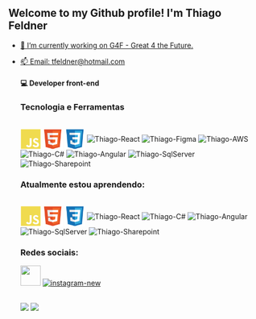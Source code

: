 
## Welcome to my Github profile! I'm Thiago Feldner

<a href="https://github.com/thiagofeldner">
   
- 🔭 I’m currently working on G4F - Great 4 the Future.
- 📫 Email: tfeldner@hotmail.com
  
  
  ####  💻 Developer front-end


  ### Tecnologia e Ferramentas
 
  <div style="display: inline_block"><br>
    <img align="center" alt="Thiago-Js" height="40" width="40" src="https://raw.githubusercontent.com/devicons/devicon/master/icons/javascript/javascript-plain.svg">
    <img align="center" alt="Thiago-HTML" height="40" width="40" src="https://raw.githubusercontent.com/devicons/devicon/master/icons/html5/html5-original.svg">
    <img align="center" alt="Thiago-CSS" height="40" width="40" src="https://raw.githubusercontent.com/devicons/devicon/master/icons/css3/css3-original.svg">
    <img align="center" alt="Thiago-React" height="40" width="40" src="https://cdn.jsdelivr.net/gh/devicons/devicon/icons/react/react-original-wordmark.svg">
    <img align="center" alt="Thiago-Figma" height="40" width="40" src="https://cdn.jsdelivr.net/gh/devicons/devicon/icons/figma/figma-original.svg">
    <img align="center" alt="Thiago-AWS" height="40" width="40" src="https://cdn.jsdelivr.net/gh/devicons/devicon/icons/amazonwebservices/amazonwebservices-plain-wordmark.svg">
    <img align="center" alt="Thiago-C#" height="40" width="40" src="https://img.icons8.com/?size=100&id=55251&format=png&color=000000">
    <img align="center" alt="Thiago-Angular" height="40" width="40" src="https://img.icons8.com/?size=100&id=j9DnICNnlhGk&format=png&color=000000">
    <img align="center" alt="Thiago-SqlServer" height="40" width="40" src="https://img.icons8.com/?size=100&id=laYYF3dV0Iew&format=png&color=000000">
    <img align="center" alt="Thiago-Sharepoint" height="40" width="40" src="https://img.icons8.com/?size=100&id=bVAf0kiXtJhO&format=png&color=000000">
  </div>

  
  ### Atualmente estou aprendendo:
    <div style="display: inline_block"><br>
      <img align="center" alt="Thiago-Js" height="40" width="40" src="https://raw.githubusercontent.com/devicons/devicon/master/icons/javascript/javascript-plain.svg">
      <img align="center" alt="Thiago-HTML" height="40" width="40" src="https://raw.githubusercontent.com/devicons/devicon/master/icons/html5/html5-original.svg">
      <img align="center" alt="Thiago-CSS" height="40" width="40" src="https://raw.githubusercontent.com/devicons/devicon/master/icons/css3/css3-original.svg">
      <img align="center" alt="Thiago-React" height="40" width="40" src="https://cdn.jsdelivr.net/gh/devicons/devicon/icons/react/react-original-wordmark.svg">
      <img align="center" alt="Thiago-C#" height="40" width="40" src="https://img.icons8.com/?size=100&id=55251&format=png&color=000000">
      <img align="center" alt="Thiago-Angular" height="40" width="40" src="https://img.icons8.com/?size=100&id=j9DnICNnlhGk&format=png&color=000000">
      <img align="center" alt="Thiago-SqlServer" height="40" width="40" src="https://img.icons8.com/?size=100&id=laYYF3dV0Iew&format=png&color=000000">
      <img align="center" alt="Thiago-Sharepoint" height="40" width="40" src="https://img.icons8.com/?size=100&id=bVAf0kiXtJhO&format=png&color=000000">
       
    </div> 


  ### Redes sociais:

   <a href="https://www.linkedin.com/in/thiago-feldner/" target="_blank"><img  height="40" width="40" src="https://cdn.jsdelivr.net/gh/devicons/devicon/icons/linkedin/linkedin-original.svg"/></a>
   <a href="https://www.instagram.com/thiagofeldner/" target="_blank"><img width="40" height="40" src="https://img.icons8.com/fluency/48/instagram-new.png" alt="instagram-new"/></a><br><br>

  <div> 
     <img height="120em" src="https://github-readme-stats-sigma-five.vercel.app/api?username=thiagofeldner&show_icons=true&theme=dracula&include_all_commits=true&count_private=true"/>
     <img height="120em" src="https://github-readme-stats-sigma-five.vercel.app/api/top-langs/?username=thiagofeldner&layout=compact&langs_count=7&theme=dracula"/>
  </div>


  <!---
  thiagofeldner/thiagofeldner is a ✨ special ✨ repository because its `README.md` (this file) appears on your GitHub profile.
  You can click the Preview link to take a look at your changes.
  --->
